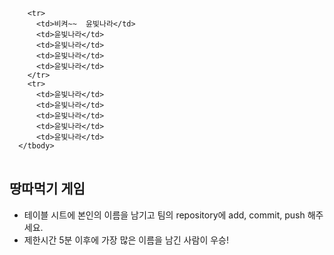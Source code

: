 <table>
      <tbody>

        <tr>
          <td>비켜~~	윤빛나라</td>
          <td>윤빛나라</td>
          <td>윤빛나라</td>
          <td>윤빛나라</td>
          <td>윤빛나라</td>
        </tr>
        <tr>
          <td>윤빛나라</td>
          <td>윤빛나라</td>
          <td>윤빛나라</td>
          <td>윤빛나라</td>
          <td>윤빛나라</td>
      </tbody>
</table>

## 땅따먹기 게임

- 테이블 시트에 본인의 이름을 남기고 팀의 repository에 add, commit, push 해주세요.
- 제한시간 5분 이후에 가장 많은 이름을 남긴 사람이 우승!
